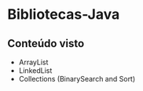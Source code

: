 # Bibliotecas-Java

## Conteúdo visto
- ArrayList
- LinkedList
- Collections (BinarySearch and Sort)
